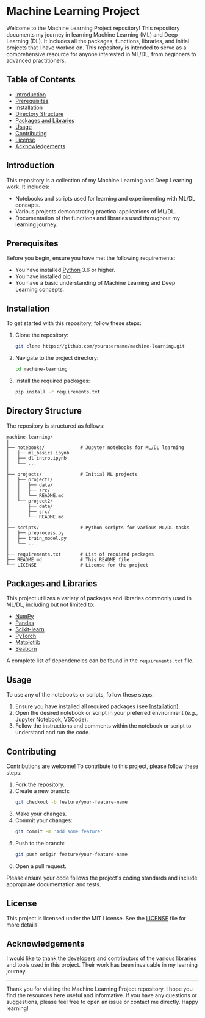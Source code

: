 # Machine Learning Project

Welcome to the Machine Learning Project repository! This repository documents my journey in learning Machine Learning (ML) and Deep Learning (DL). It includes all the packages, functions, libraries, and initial projects that I have worked on. This repository is intended to serve as a comprehensive resource for anyone interested in ML/DL, from beginners to advanced practitioners.

## Table of Contents

- [Introduction](#introduction)
- [Prerequisites](#prerequisites)
- [Installation](#installation)
- [Directory Structure](#directory-structure)
- [Packages and Libraries](#packages-and-libraries)
- [Usage](#usage)
- [Contributing](#contributing)
- [License](#license)
- [Acknowledgements](#acknowledgements)

## Introduction

This repository is a collection of my Machine Learning and Deep Learning work. It includes:
- Notebooks and scripts used for learning and experimenting with ML/DL concepts.
- Various projects demonstrating practical applications of ML/DL.
- Documentation of the functions and libraries used throughout my learning journey.

## Prerequisites

Before you begin, ensure you have met the following requirements:
- You have installed [Python](https://www.python.org/downloads/) 3.6 or higher.
- You have installed [pip](https://pip.pypa.io/en/stable/installation/).
- You have a basic understanding of Machine Learning and Deep Learning concepts.

## Installation

To get started with this repository, follow these steps:

1. Clone the repository:
    ```bash
    git clone https://github.com/yourusername/machine-learning.git
    ```
2. Navigate to the project directory:
    ```bash
    cd machine-learning
    ```
3. Install the required packages:
    ```bash
    pip install -r requirements.txt
    ```

## Directory Structure

The repository is structured as follows:

```
machine-learning/
│
├── notebooks/             # Jupyter notebooks for ML/DL learning
│   ├── ml_basics.ipynb
│   ├── dl_intro.ipynb
│   └── ...
│
├── projects/              # Initial ML projects
│   ├── project1/
│   │   ├── data/
│   │   ├── src/
│   │   └── README.md
│   └── project2/
│       ├── data/
│       ├── src/
│       └── README.md
│
├── scripts/               # Python scripts for various ML/DL tasks
│   ├── preprocess.py
│   ├── train_model.py
│   └── ...
│
├── requirements.txt       # List of required packages
├── README.md              # This README file
└── LICENSE                # License for the project
```

## Packages and Libraries

This project utilizes a variety of packages and libraries commonly used in ML/DL, including but not limited to:

- [NumPy](https://numpy.org/)
- [Pandas](https://pandas.pydata.org/)
- [Scikit-learn](https://scikit-learn.org/stable/)
- [PyTorch](https://pytorch.org/)
- [Matplotlib](https://matplotlib.org/)
- [Seaborn](https://seaborn.pydata.org/)

A complete list of dependencies can be found in the `requirements.txt` file.

## Usage

To use any of the notebooks or scripts, follow these steps:

1. Ensure you have installed all required packages (see [Installation](#installation)).
2. Open the desired notebook or script in your preferred environment (e.g., Jupyter Notebook, VSCode).
3. Follow the instructions and comments within the notebook or script to understand and run the code.

## Contributing

Contributions are welcome! To contribute to this project, please follow these steps:

1. Fork the repository.
2. Create a new branch:
    ```bash
    git checkout -b feature/your-feature-name
    ```
3. Make your changes.
4. Commit your changes:
    ```bash
    git commit -m 'Add some feature'
    ```
5. Push to the branch:
    ```bash
    git push origin feature/your-feature-name
    ```
6. Open a pull request.

Please ensure your code follows the project's coding standards and include appropriate documentation and tests.

## License

This project is licensed under the MIT License. See the [LICENSE](LICENSE) file for more details.

## Acknowledgements

I would like to thank the developers and contributors of the various libraries and tools used in this project. Their work has been invaluable in my learning journey.

---

Thank you for visiting the Machine Learning Project repository. I hope you find the resources here useful and informative. If you have any questions or suggestions, please feel free to open an issue or contact me directly. Happy learning!

